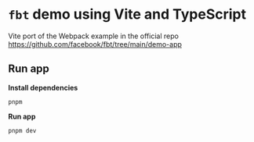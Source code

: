 # `fbt` demo using Vite and TypeScript

Vite port of the Webpack example in the official repo https://github.com/facebook/fbt/tree/main/demo-app

## Run app

**Install dependencies**

```
pnpm
```

**Run app**

```
pnpm dev
```
